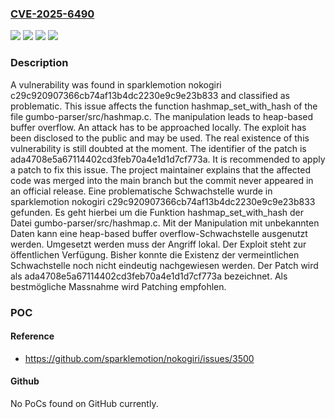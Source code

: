### [CVE-2025-6490](https://cve.mitre.org/cgi-bin/cvename.cgi?name=CVE-2025-6490)
![](https://img.shields.io/static/v1?label=Product&message=nokogiri&color=blue)
![](https://img.shields.io/static/v1?label=Version&message=c29c920907366cb74af13b4dc2230e9c9e23b833%20&color=brightgreen)
![](https://img.shields.io/static/v1?label=Vulnerability&message=Heap-based%20Buffer%20Overflow&color=brightgreen)
![](https://img.shields.io/static/v1?label=Vulnerability&message=Memory%20Corruption&color=brightgreen)

### Description

A vulnerability was found in sparklemotion nokogiri c29c920907366cb74af13b4dc2230e9c9e23b833 and classified as problematic. This issue affects the function hashmap_set_with_hash of the file gumbo-parser/src/hashmap.c. The manipulation leads to heap-based buffer overflow. An attack has to be approached locally. The exploit has been disclosed to the public and may be used. The real existence of this vulnerability is still doubted at the moment. The identifier of the patch is ada4708e5a67114402cd3feb70a4e1d1d7cf773a. It is recommended to apply a patch to fix this issue. The project maintainer explains that the affected code was merged into the main branch but the commit never appeared in an official release.
Eine problematische Schwachstelle wurde in sparklemotion nokogiri c29c920907366cb74af13b4dc2230e9c9e23b833 gefunden. Es geht hierbei um die Funktion hashmap_set_with_hash der Datei gumbo-parser/src/hashmap.c. Mit der Manipulation mit unbekannten Daten kann eine heap-based buffer overflow-Schwachstelle ausgenutzt werden. Umgesetzt werden muss der Angriff lokal. Der Exploit steht zur öffentlichen Verfügung. Bisher konnte die Existenz der vermeintlichen Schwachstelle noch nicht eindeutig nachgewiesen werden. Der Patch wird als ada4708e5a67114402cd3feb70a4e1d1d7cf773a bezeichnet. Als bestmögliche Massnahme wird Patching empfohlen.

### POC

#### Reference
- https://github.com/sparklemotion/nokogiri/issues/3500

#### Github
No PoCs found on GitHub currently.

